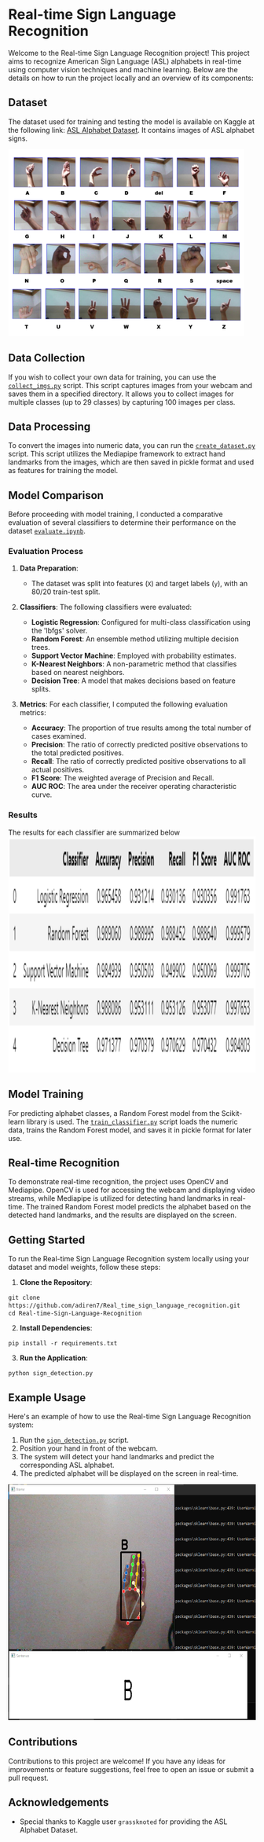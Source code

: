 # Real-time Sign Language Recognition

Welcome to the Real-time Sign Language Recognition project! This project aims to recognize American Sign Language (ASL) alphabets in real-time using computer vision techniques and machine learning. Below are the details on how to run the project locally and an overview of its components:

## Dataset

The dataset used for training and testing the model is available on Kaggle at the following link: [ASL Alphabet Dataset](https://www.kaggle.com/datasets/grassknoted/asl-alphabet). It contains images of ASL alphabet signs.

<img src="https://github.com/adiren7/Real_time_sign_language_recognition/blob/main/media/sign%20language.PNG" width="480" height="380" />

## Data Collection

If you wish to collect your own data for training, you can use the [`collect_imgs.py`](https://github.com/adiren7/Real_time_sign_language_recognition/blob/main/collect_imgs.py) script. This script captures images from your webcam and saves them in a specified directory. It allows you to collect images for multiple classes (up to 29 classes) by capturing 100 images per class.


## Data Processing

To convert the images into numeric data, you can run the [`create_dataset.py`](https://github.com/adiren7/Real_time_sign_language_recognition/blob/main/create_dataset.py) script. This script utilizes the Mediapipe framework to extract hand landmarks from the images, which are then saved in pickle format and used as features for training the model.

## Model Comparison

Before proceeding with model training, I conducted a comparative evaluation of several classifiers to determine their performance on the dataset [`evaluate.ipynb`](https://github.com/adiren7/Real_time_sign_language_recognition/blob/main/evaluate.ipynb).
### Evaluation Process

1. **Data Preparation**:
   - The dataset was split into features (`X`) and target labels (`y`), with an 80/20 train-test split.

2. **Classifiers**:
   The following classifiers were evaluated:
   - **Logistic Regression**: Configured for multi-class classification using the 'lbfgs' solver.
   - **Random Forest**: An ensemble method utilizing multiple decision trees.
   - **Support Vector Machine**: Employed with probability estimates.
   - **K-Nearest Neighbors**: A non-parametric method that classifies based on nearest neighbors.
   - **Decision Tree**: A model that makes decisions based on feature splits.

3. **Metrics**:
   For each classifier, I computed the following evaluation metrics:
   - **Accuracy**: The proportion of true results among the total number of cases examined.
   - **Precision**: The ratio of correctly predicted positive observations to the total predicted positives.
   - **Recall**: The ratio of correctly predicted positive observations to all actual positives.
   - **F1 Score**: The weighted average of Precision and Recall.
   - **AUC ROC**: The area under the receiver operating characteristic curve.

### Results

The results for each classifier are summarized below
<img src="https://github.com/adiren7/Real_time_sign_language_recognition/blob/main/media/scores.PNG" width="680" height="480" />

## Model Training

For predicting alphabet classes, a Random Forest model from the Scikit-learn library is used. The [`train_classifier.py`](https://github.com/adiren7/Real_time_sign_language_recognition/blob/main/train_classifier.py) script loads the numeric data, trains the Random Forest model, and saves it in pickle format for later use.

## Real-time Recognition

To demonstrate real-time recognition, the project uses OpenCV and Mediapipe. OpenCV is used for accessing the webcam and displaying video streams, while Mediapipe is utilized for detecting hand landmarks in real-time. The trained Random Forest model predicts the alphabet based on the detected hand landmarks, and the results are displayed on the screen.

## Getting Started

To run the Real-time Sign Language Recognition system locally using your dataset and model weights, follow these steps:

1. **Clone the Repository**:
```
git clone https://github.com/adiren7/Real_time_sign_language_recognition.git
cd Real-time-Sign-Language-Recognition
```

2. **Install Dependencies**:
```
pip install -r requirements.txt
```

3. **Run the Application**:
```
python sign_detection.py
```

## Example Usage

Here's an example of how to use the Real-time Sign Language Recognition system:

1. Run the [`sign_detection.py`](https://github.com/adiren7/Real_time_sign_language_recognition/blob/main/sign_detection.py) script.
2. Position your hand in front of the webcam.
3. The system will detect your hand landmarks and predict the corresponding ASL alphabet.
4. The predicted alphabet will be displayed on the screen in real-time.

<img src="https://github.com/adiren7/Real_time_sign_language_recognition/blob/main/media/usage.png" width="680" height="480" />

## Contributions

Contributions to this project are welcome! If you have any ideas for improvements or feature suggestions, feel free to open an issue or submit a pull request.



## Acknowledgements

- Special thanks to Kaggle user `grassknoted` for providing the ASL Alphabet Dataset.

